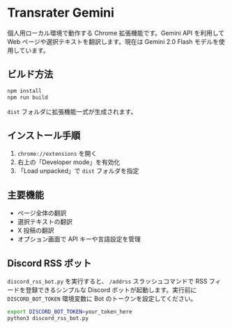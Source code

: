 # Transrater Gemini

個人用ローカル環境で動作する Chrome 拡張機能です。Gemini API を利用して Web ページや選択テキストを翻訳します。現在は Gemini 2.0 Flash モデルを使用しています。

## ビルド方法

```bash
npm install
npm run build
```

`dist` フォルダに拡張機能一式が生成されます。

## インストール手順

1. `chrome://extensions` を開く
2. 右上の「Developer mode」を有効化
3. 「Load unpacked」で `dist` フォルダを指定

## 主要機能

- ページ全体の翻訳
- 選択テキストの翻訳
- X 投稿の翻訳
- オプション画面で API キーや言語設定を管理

## Discord RSS ボット

`discord_rss_bot.py` を実行すると、 `/addrss` スラッシュコマンドで RSS フィードを登録できるシンプルな Discord ボットが起動します。実行前に `DISCORD_BOT_TOKEN` 環境変数に Bot のトークンを設定してください。

```bash
export DISCORD_BOT_TOKEN=your_token_here
python3 discord_rss_bot.py
```
